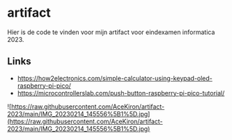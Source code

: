 # artifact
Hier is de code te vinden voor mijn artifact voor eindexamen informatica 2023.

## Links
- https://how2electronics.com/simple-calculator-using-keypad-oled-raspberry-pi-pico/
- https://microcontrollerslab.com/push-button-raspberry-pi-pico-tutorial/

![https://raw.githubusercontent.com/AceKiron/artifact-2023/main/IMG_20230214_145556%5B1%5D.jpg](https://raw.githubusercontent.com/AceKiron/artifact-2023/main/IMG_20230214_145556%5B1%5D.jpg)
